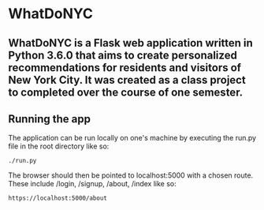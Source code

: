 # WhatDoNYC
## WhatDoNYC is a Flask web application written in Python 3.6.0 that aims to create personalized recommendations for residents and visitors of New York City. It was created as a class project to completed over the course of one semester.

## Running the app
The application can be run locally on one's machine by executing the run.py file in the root directory like so:

`./run.py` 

The browser should then be pointed to localhost:5000 with a chosen route. These include /login, /signup, /about, /index like so:

`https://localhost:5000/about`
